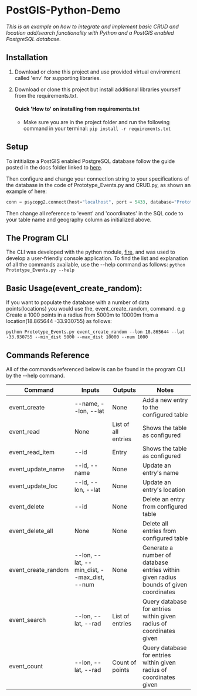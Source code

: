 # PostGIS-Python-Demo
_This is an example on how to integrate and implement basic CRUD and location add/search functionality with Python and a PostGIS enabled PostgreSQL database._

## Installation

1. Download or clone this project and use provided virtual environment called 'env' for supporting libraries.
1. Download or clone this project but install additional libraries yourself from the requirements.txt.

    #### Quick 'How to' on installing from requirements.txt
    * Make sure you are in the project folder and run the following command in your terminal: 
      `pip install -r requirements.txt`
      
## Setup

To intitialize a PostGIS enabled PostgreSQL database follow the guide posted in the docs folder linked to [here](https://github.com/GeranMS/PostGIS-Python-Demo/tree/master/docs).

Then configure and change your connection string to your specifications of the database in the code of Prototype_Events.py and CRUD.py, as shown an example of here:
~~~python
conn = psycopg2.connect(host="localhost", port = 5433, database="Prototype_Events", user="postgres", password="simplepassword")
~~~

Then change all reference to 'event' and 'coordinates' in the SQL code to your table name and geography column as initialized above.

## The Program CLI

The CLI was developed with the python module, [fire](https://github.com/google/python-fire), and was used to develop a user-friendly console application. To find the list and explanation of all the commands available, use the --help command as follows:
`python Prototype_Events.py --help`

## Basic Usage(event_create_random):

If you want to populate the database with a number of data points(locations) you would use the, event_create_random, command. e.g Create a 1000 points in a radius from 5000m to 10000m from a location(18.865644 -33.930755) as follows:

`python Prototype_Events.py event_create_random --lon 18.865644 --lat -33.930755 --min_dist 5000 --max_dist 10000 --num 1000`

## Commands Reference

All of the commands referenced below is can be found in the program CLI by the --help command.

|Command            |Inputs                                       |Outputs              |Notes                                                                                |
|-                  |-                                            |-                    |-                                                                                    |
|event_create       |--name, --lon, --lat                         |None                 |Add a new entry to the configured table                                              | 
|event_read         |None                                         |List of all entries  |Shows the table as configured                                                        |
|event_read_item    |--id                                         |Entry                |Shows the table as configured                                                        |
|event_update_name  |--id, --name                                 |None                 |Update an entry's name                                                               |
|event_update_loc   |--id, --lon, --lat                           |None                 |Update an entry's location                                                           |
|event_delete       |--id                                         |None                 |Delete an entry from configured table                                                | 
|event_delete_all   |None                                         |None                 |Delete all entries from configured table                                             |
|event_create_random|--lon, --lat, --min_dist, --max_dist, --num  |None                 |Generate a number of database entries within given radius bounds of given coordinates|
|event_search       |--lon, --lat, --rad                          |List of entries      |Query database for entries within given radius of coordinates given                  |
|event_count        |--lon, --lat, --rad                          |Count of points      |Query database for entries within given radius of coordinates given                  |
